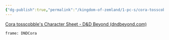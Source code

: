 ```yaml
---
{"dg-publish":true,"permalink":"/kingdom-of-zemland/1-pc-s/cora-tosscobble/"}
---
```



[Cora tosscobble's Character Sheet - D&D Beyond (dndbeyond.com)](https://www.dndbeyond.com/characters/117925009)

```custom-frames
frame: DNDCora
```